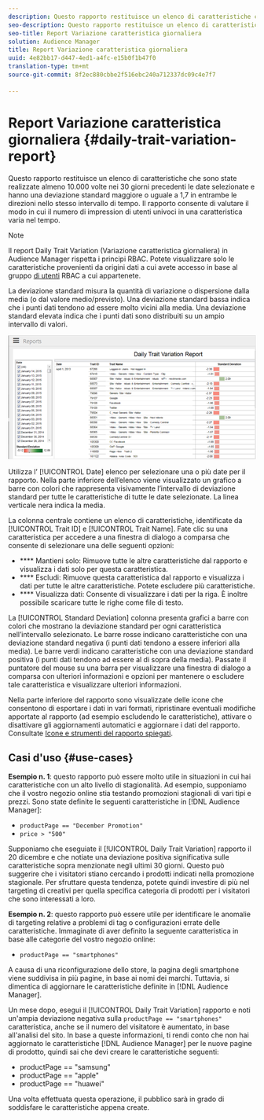 ```yaml
---
description: Questo rapporto restituisce un elenco di caratteristiche che sono state realizzate almeno 10.000 volte nei 30 giorni precedenti le date selezionate e hanno una deviazione standard maggiore o uguale a 1,7 in entrambe le direzioni nello stesso intervallo di tempo. Il rapporto consente di valutare il modo in cui il numero di impression di utenti univoci in una caratteristica varia nel tempo.
seo-description: Questo rapporto restituisce un elenco di caratteristiche che sono state realizzate almeno 10.000 volte nei 30 giorni precedenti le date selezionate e hanno una deviazione standard maggiore o uguale a 1,7 in entrambe le direzioni nello stesso intervallo di tempo. Il rapporto consente di valutare il modo in cui il numero di impression di utenti univoci in una caratteristica varia nel tempo.
seo-title: Report Variazione caratteristica giornaliera
solution: Audience Manager
title: Report Variazione caratteristica giornaliera
uuid: 4e82bb17-d447-4ed1-a4fc-e15b0f1b47f0
translation-type: tm+mt
source-git-commit: 8f2ec880cbbe2f516ebc240a712337dc09c4e7f7

---
```



# Report Variazione caratteristica giornaliera {#daily-trait-variation-report}

Questo rapporto restituisce un elenco di caratteristiche che sono state realizzate almeno 10.000 volte nei 30 giorni precedenti le date selezionate e hanno una deviazione standard maggiore o uguale a 1,7 in entrambe le direzioni nello stesso intervallo di tempo. Il rapporto consente di valutare il modo in cui il numero di impression di utenti univoci in una caratteristica varia nel tempo.

>[!NOTE]
>
>Il report Daily Trait Variation (Variazione caratteristica giornaliera) in Audience Manager rispetta i principi RBAC. Potete visualizzare solo le caratteristiche provenienti da origini dati a cui avete accesso in base al gruppo [di utenti](/help/using/features/administration/administration-overview.md) RBAC a cui appartenete.

La deviazione standard misura la quantità di variazione o dispersione dalla media (o dal valore medio/previsto). Una deviazione standard bassa indica che i punti dati tendono ad essere molto vicini alla media. Una deviazione standard elevata indica che i punti dati sono distribuiti su un ampio intervallo di valori.

![](assets/daily_trait_variation.png)

Utilizza l’ [!UICONTROL Date] elenco per selezionare una o più date per il rapporto. Nella parte inferiore dell’elenco viene visualizzato un grafico a barre con colori che rappresenta visivamente l’intervallo di deviazione standard per tutte le caratteristiche di tutte le date selezionate. La linea verticale nera indica la media.

La colonna centrale contiene un elenco di caratteristiche, identificate da [!UICONTROL Trait ID] e [!UICONTROL Trait Name]. Fate clic su una caratteristica per accedere a una finestra di dialogo a comparsa che consente di selezionare una delle seguenti opzioni:

* **** Mantieni solo: Rimuove tutte le altre caratteristiche dal rapporto e visualizza i dati solo per questa caratteristica.
* **** Escludi: Rimuove questa caratteristica dal rapporto e visualizza i dati per tutte le altre caratteristiche. Potete escludere più caratteristiche.
* **** Visualizza dati: Consente di visualizzare i dati per la riga. È inoltre possibile scaricare tutte le righe come file di testo.

La [!UICONTROL Standard Deviation] colonna presenta grafici a barre con colori che mostrano la deviazione standard per ogni caratteristica nell’intervallo selezionato. Le barre rosse indicano caratteristiche con una deviazione standard negativa (i punti dati tendono a essere inferiori alla media). Le barre verdi indicano caratteristiche con una deviazione standard positiva (i punti dati tendono ad essere al di sopra della media). Passate il puntatore del mouse su una barra per visualizzare una finestra di dialogo a comparsa con ulteriori informazioni e opzioni per mantenere o escludere tale caratteristica e visualizzare ulteriori informazioni.

Nella parte inferiore del rapporto sono visualizzate delle icone che consentono di esportare i dati in vari formati, ripristinare eventuali modifiche apportate al rapporto (ad esempio escludendo le caratteristiche), attivare o disattivare gli aggiornamenti automatici e aggiornare i dati del rapporto. Consultate [Icone e strumenti del rapporto spiegati](../../reporting/dynamic-reports/interactive-report-technology.md#icons-tools-explained).

## Casi d'uso {#use-cases}

**Esempio n. 1**: questo rapporto può essere molto utile in situazioni in cui hai caratteristiche con un alto livello di stagionalità. Ad esempio, supponiamo che il vostro negozio online stia testando promozioni stagionali di vari tipi e prezzi. Sono state definite le seguenti caratteristiche in [!DNL Audience Manager]:

* `productPage == "December Promotion"`
* `price > "500"`

Supponiamo che eseguiate il [!UICONTROL Daily Trait Variation] rapporto il 20 dicembre e che notiate una deviazione positiva significativa sulle caratteristiche sopra menzionate negli ultimi 30 giorni. Questo può suggerire che i visitatori stiano cercando i prodotti indicati nella promozione stagionale. Per sfruttare questa tendenza, potete quindi investire di più nel targeting di creativi per quella specifica categoria di prodotti per i visitatori che sono interessati a loro.

**Esempio n. 2**: questo rapporto può essere utile per identificare le anomalie di targeting relative a problemi di tag o configurazioni errate delle caratteristiche. Immaginate di aver definito la seguente caratteristica in base alle categorie del vostro negozio online:

* `productPage == "smartphones"`

A causa di una riconfigurazione dello store, la pagina degli smartphone viene suddivisa in più pagine, in base ai nomi dei marchi. Tuttavia, si dimentica di aggiornare le caratteristiche definite in [!DNL Audience Manager].

Un mese dopo, esegui il [!UICONTROL Daily Trait Variation] rapporto e noti un'ampia deviazione negativa sulla `productPage == "smartphones"` caratteristica, anche se il numero del visitatore è aumentato, in base all'analisi del sito. In base a queste informazioni, ti rendi conto che non hai aggiornato le caratteristiche [!DNL Audience Manager] per le nuove pagine di prodotto, quindi sai che devi creare le caratteristiche seguenti:

* productPage == "samsung"
* productPage == "apple"
* productPage == "huawei"

Una volta effettuata questa operazione, il pubblico sarà in grado di soddisfare le caratteristiche appena create.
